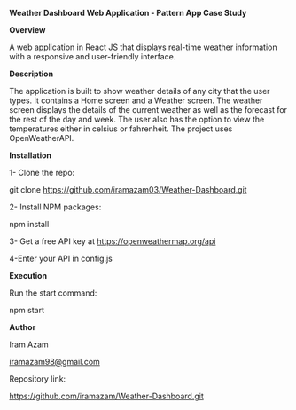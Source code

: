 **Weather Dashboard Web Application - Pattern App Case Study**


**Overview**

A web application in React JS that displays real-time weather information with a responsive and user-friendly interface.

**Description**

The application is built to show weather details of any city that the user types. It contains a Home screen and a Weather screen. The weather screen displays the details of the current weather as well as the forecast for the rest of the day and week. The user also has the option to view the temperatures either in celsius or fahrenheit. The project uses OpenWeatherAPI.

**Installation**

1- Clone the repo:

git clone https://github.com/iramazam03/Weather-Dashboard.git

2- Install NPM packages:

npm install

3- Get a free API key at https://openweathermap.org/api

4-Enter your API in config.js

**Execution**

Run the start command:

npm start

**Author**

Iram Azam

iramazam98@gmail.com

Repository link: 

https://github.com/iramazam/Weather-Dashboard.git
